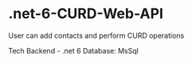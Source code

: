 # .net-6-CURD-Web-API

User can add contacts and perform CURD operations

Tech
Backend - .net 6
Database: MsSql


